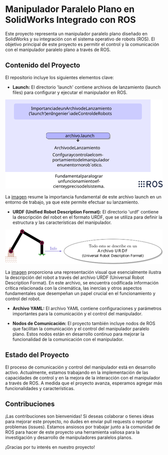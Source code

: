 # Manipulador Paralelo Plano en SolidWorks Integrado con ROS

Este proyecto representa un manipulador paralelo plano diseñado en SolidWorks y su integración con el sistema operativo de robots (ROS). El objetivo principal de este proyecto es permitir el control y la comunicación con el manipulador paralelo plano a través de ROS.

## Contenido del Proyecto

El repositorio incluye los siguientes elementos clave:


- **Launch:** El directorio 'launch' contiene archivos de lanzamiento (launch files) para configurar y ejecutar el manipulador en ROS.

<a name="launch1"></a>
![Archivo Launch](imagenes/launch.svg)

La [imagen](#launch1) resume la importancia fundamental de este archivo launch en un entorno de trabajo, ya que este permite efectuar su lanzamiento.


- **URDF (Unified Robot Description Format):** El directorio 'urdf' contiene la descripción del robot en el formato URDF, que se utiliza para definir la estructura y las características del manipulador.

<a name="urdf"></a>
![Archivo urdf](imagenes/urdf2.svg)

La [imagen](#urdf) proporciona una representación visual que esencialmente ilustra la descripción del robot a través del archivo URDF (Universal Robot Description Format). En este archivo, se encuentra codificada información crítica relacionada con la cinemática, las inercias y otros aspectos fundamentales que desempeñan un papel crucial en el funcionamiento y control del robot.


- **Archivo YAML:** El archivo YAML contiene configuraciones y parámetros importantes para la comunicación y el control del manipulador.


- **Nodos de Comunicación:** El proyecto también incluye nodos de ROS que facilitan la comunicación y el control del manipulador paralelo plano. Estos nodos están en desarrollo continuo para mejorar la funcionalidad de la comunicación con el manipulador.

## Estado del Proyecto

El proceso de comunicación y control del manipulador está en desarrollo activo. Actualmente, estamos trabajando en la implementación de las capacidades de control y en la mejora de la interacción con el manipulador a través de ROS. A medida que el proyecto avanza, esperamos agregar más funcionalidades y características.

## Contribuciones

¡Las contribuciones son bienvenidas! Si deseas colaborar o tienes ideas para mejorar este proyecto, no dudes en enviar pull requests o reportar problemas (issues). Estamos ansiosos por trabajar junto a la comunidad de ROS para hacer de este proyecto una herramienta valiosa para la investigación y desarrollo de manipuladores paralelos planos.

¡Gracias por tu interés en nuestro proyecto!
